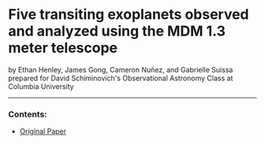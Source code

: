 # Five transiting exoplanets observed and analyzed using the MDM 1.3 meter telescope
by Ethan Henley, James Gong, Cameron Nuñez, and Gabrielle Suissa\
prepared for David Schiminovich's Observational Astronomy Class at Columbia University

---

### Contents:
- [Original Paper](./five_transits.pdf)
